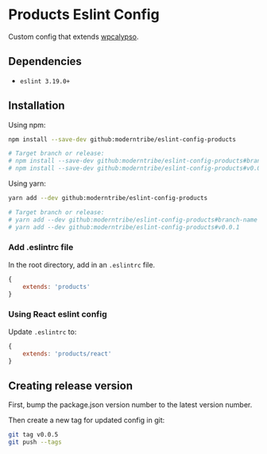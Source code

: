 # Products Eslint Config

Custom config that extends [wpcalypso](https://github.com/Automattic/eslint-config-wpcalypso).

## Dependencies

* `eslint 3.19.0+`

## Installation

Using npm:
```sh
npm install --save-dev github:moderntribe/eslint-config-products

# Target branch or release:
# npm install --save-dev github:moderntribe/eslint-config-products#branch-name
# npm install --save-dev github:moderntribe/eslint-config-products#v0.0.1
```

Using yarn:
```sh
yarn add --dev github:moderntribe/eslint-config-products

# Target branch or release:
# yarn add --dev github:moderntribe/eslint-config-products#branch-name
# yarn add --dev github:moderntribe/eslint-config-products#v0.0.1
```

### Add .eslintrc file

In the root directory, add in an `.eslintrc` file.

```js
{
    extends: 'products'
}
```

### Using React eslint config

Update `.eslintrc` to:

```js
{
    extends: 'products/react'
}
```

## Creating release version

First, bump the package.json version number to the latest version number.

Then create a new tag for updated config in git:
```sh
git tag v0.0.5
git push --tags
```
